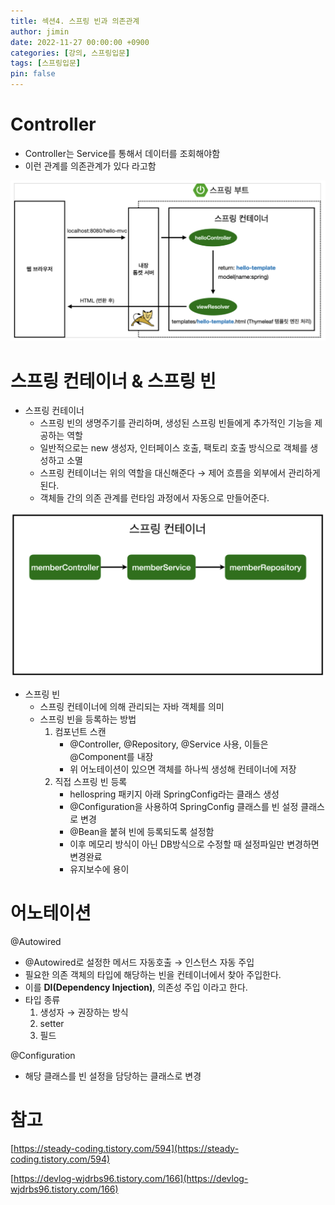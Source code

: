 ```yaml
---
title: 섹션4. 스프링 빈과 의존관계
author: jimin
date: 2022-11-27 00:00:00 +0900
categories: [강의, 스프링입문]
tags: [스프링입문]
pin: false
---
```

# Controller

- Controller는 Service를 통해서 데이터를 조회해야함
- 이런 관계를 의존관계가 있다 라고함

![MVC_설명_이미지](/assets/img/postpic/%EA%B0%95%EC%9D%98/%EC%8A%A4%ED%94%84%EB%A7%81%EC%9E%85%EB%AC%B8/%EC%84%B9%EC%85%984/MVC_%EC%84%A4%EB%AA%85_%EC%9D%B4%EB%AF%B8%EC%A7%80.png)

# 스프링 컨테이너 & 스프링 빈

- 스프링 컨테이너
    - 스프링 빈의 생명주기를 관리하며, 생성된 스프링 빈들에게 추가적인 기능을 제공하는 역할
    - 일반적으로는 new 생성자, 인터페이스 호출, 팩토리 호출 방식으로 객체를 생성하고 소멸
    - 스프링 컨테이너는 위의 역할을 대신해준다 → 제어 흐름을 외부에서 관리하게 된다.
    - 객체들 간의 의존 관계를 런타임 과정에서 자동으로 만들어준다.

![스프링_컨테이너,빈_설명_이미지](/assets/img/postpic/%EA%B0%95%EC%9D%98/%EC%8A%A4%ED%94%84%EB%A7%81%EC%9E%85%EB%AC%B8/%EC%84%B9%EC%85%984/%EC%8A%A4%ED%94%84%EB%A7%81_%EC%BB%A8%ED%8A%B8%EB%A1%A4%EB%9F%AC%2C%EB%B9%88_%EC%84%A4%EB%AA%85_%EC%9D%B4%EB%AF%B8%EC%A7%80.png)

- 스프링 빈
    - 스프링 컨테이너에 의해 관리되는 자바 객체를 의미
    - 스프링 빈을 등록하는 방법
        1. 컴포넌트 스캔
            - @Controller, @Repository, @Service 사용, 이들은 @Component를 내장
            - 위 어노테이션이 있으면 객체를 하나씩 생성해 컨테이너에 저장
        2. 직접 스프링 빈 등록
            - hellospring 패키지 아래 SpringConfig라는 클래스 생성
            - @Configuration을 사용하여 SpringConfig 클래스를 빈 설정 클래스로 변경
            - @Bean을 붙혀 빈에 등록되도록 설정함
            - 이후 메모리 방식이 아닌 DB방식으로 수정할 때 설정파일만 변경하면 변경완료
            - 유지보수에 용이

# 어노테이션

@Autowired

- @Autowired로 설정한 메서드 자동호출 → 인스턴스 자동 주입
- 필요한 의존 객체의 타입에 해당하는 빈을 컨테이너에서 찾아 주입한다.
- 이를 **DI(Dependency Injection)**, 의존성 주입 이라고 한다.
- 타입 종류
    1. 생성자 → 권장하는 방식
    2. setter
    3. 필드

@Configuration

- 해당 클래스를 빈 설정을 담당하는 클래스로 변경

# 참고

[https://steady-coding.tistory.com/594](https://steady-coding.tistory.com/594)

[https://devlog-wjdrbs96.tistory.com/166](https://devlog-wjdrbs96.tistory.com/166)